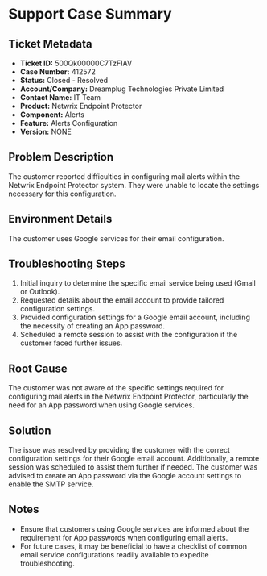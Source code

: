 # Support Case Summary

## Ticket Metadata
- **Ticket ID:** 500Qk00000C7TzFIAV
- **Case Number:** 412572
- **Status:** Closed - Resolved
- **Account/Company:** Dreamplug Technologies Private Limited
- **Contact Name:** IT Team
- **Product:** Netwrix Endpoint Protector
- **Component:** Alerts
- **Feature:** Alerts Configuration
- **Version:** NONE

## Problem Description
The customer reported difficulties in configuring mail alerts within the Netwrix Endpoint Protector system. They were unable to locate the settings necessary for this configuration.

## Environment Details
The customer uses Google services for their email configuration.

## Troubleshooting Steps
1. Initial inquiry to determine the specific email service being used (Gmail or Outlook).
2. Requested details about the email account to provide tailored configuration settings.
3. Provided configuration settings for a Google email account, including the necessity of creating an App password.
4. Scheduled a remote session to assist with the configuration if the customer faced further issues.

## Root Cause
The customer was not aware of the specific settings required for configuring mail alerts in the Netwrix Endpoint Protector, particularly the need for an App password when using Google services.

## Solution
The issue was resolved by providing the customer with the correct configuration settings for their Google email account. Additionally, a remote session was scheduled to assist them further if needed. The customer was advised to create an App password via the Google account settings to enable the SMTP service.

## Notes
- Ensure that customers using Google services are informed about the requirement for App passwords when configuring email alerts.
- For future cases, it may be beneficial to have a checklist of common email service configurations readily available to expedite troubleshooting.